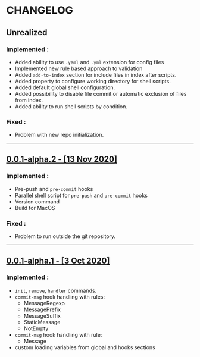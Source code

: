 # CHANGELOG

## Unrealized

### Implemented :
  - Added ability to use `.yaml` and `.yml` extension for config files
  - Implemented new rule based approach to validation
  - Added `add-to-index` section for include files in index after scripts.
  - Added property to configure working directory for shell scripts.
  - Added default global shell configuration.
  - Added possibility to disable file commit or automatic exclusion of files from index.
  - Added ability to run shell scripts by condition.
### Fixed :
 - Problem with new repo initialization.
___
## [0.0.1-alpha.2 - [13 Nov 2020]](https://github.com/evg4b/fisherman/releases/tag/0.0.1-alpha.2)

### Implemented :
- Pre-push and `pre-commit` hooks
- Parallel shell script for `pre-push` and `pre-commit` hooks
- Version command
- Build for MacOS

### Fixed :
 - Problem to run outside the git repository.

___
## [0.0.1-alpha.1 - [3 Oct 2020]](https://github.com/evg4b/fisherman/releases/tag/0.0.1-alpha.1)

### Implemented :
- `init`, `remove`, `handler` commands.
- `commit-msg` hook handling with rules:
  - MessageRegexp
  - MessagePrefix
  - MessageSuffix
  - StaticMessage
  - NotEmpty
- `commit-msg` hook handling with rule:
  - Message
- custom loading variables from global and hooks sections

